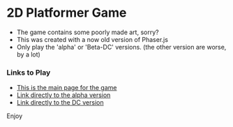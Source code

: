 # 2D Platformer Game

* The game contains some poorly made art, sorry?
* This was created with a now old version of Phaser.js
* Only play the 'alpha' or 'Beta-DC' versions. (the other version are worse, by a lot)

### Links to Play

* [This is the main page for the game](https://thefungame.netlify.app)
* [Link directly to the alpha version](https://thefungame.netlify.app/alpha/)
* [Link directly to the DC version](https://thefungame.netlify.app/dungeon/)

Enjoy
